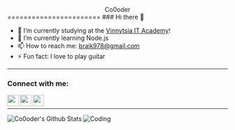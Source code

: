 <center>Co0oder</center>
=======================
### Hi there 👋

- 🔭 I’m currently studying at the [Vinnytsia IT Academy][intita]!
- 🌱 I’m currently learning Node.js
- 📫 How to reach me: braik978@gmail.com
- ⚡ Fun fact: I love to play guitar
-------
### Connect with me:

[<img align="left" width="26px" src="https://image.flaticon.com/icons/svg/174/174857.svg">][linkedin]
[<img align="left" width="26px" src="https://image.flaticon.com/icons/svg/174/174848.svg">][facebook]
[<img align="left" width="26px" src="https://image.flaticon.com/icons/svg/174/174855.svg">][instagram]
<br>

-------



<img
    align = "left"
    alt="Co0oder's Github Stats"
    src="https://github-readme-stats.vercel.app/api?username=Co0oder&theme=dark&show_icons=true"
/>


![Coding](https://media.giphy.com/media/LmNwrBhejkK9EFP504/giphy.gif)

[intita]: https://intita.com
[linkedin]: https://www.linkedin.com/in/bohdan-puhach-3000ab1a4/
[facebook]: https://www.facebook.com/bogdan.pugach.37/
[instagram]: https://www.instagram.com/bogdan.pugach/

